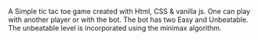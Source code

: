 A Simple tic tac toe game created with Html, CSS & vanilla js. One can play with another player or with the bot. The bot has two Easy and Unbeatable. The unbeatable level is incorporated using the minimax algorithm.